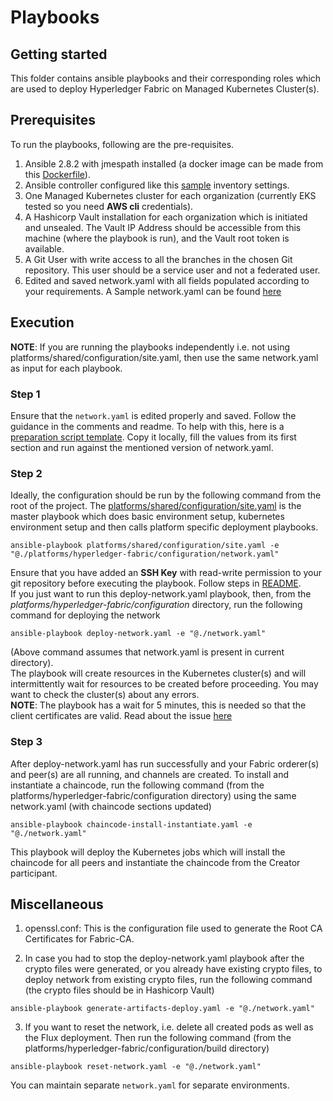 # Playbooks

## Getting started
This folder contains ansible playbooks and their corresponding roles which are used to deploy Hyperledger Fabric on Managed Kubernetes Cluster(s).


## Prerequisites

To run the playbooks, following are the pre-requisites.
1. Ansible 2.8.2 with jmespath installed (a docker image can be made from this [Dockerfile](../../shared/images/ansibleSlave.Dockerfile)).
2. Ansible controller configured like this [sample](../../shared/inventory) inventory settings.
3. One Managed Kubernetes cluster for each organization (currently EKS tested so you need **AWS cli** credentials).
4. A Hashicorp Vault installation for each organization which is initiated and unsealed. The Vault IP Address should be accessible from this machine (where the playbook is run), and the Vault root token is available.
5. A Git User with write access to all the branches in the chosen Git repository. This user should be a service user and not a federated user.
6. Edited and saved network.yaml with all fields populated according to your requirements. A Sample network.yaml can be found [here](./samples/network-fabricv2.yaml)

## Execution

**NOTE**: If you are running the playbooks independently i.e. not using platforms/shared/configuration/site.yaml, then use the same network.yaml as input for each playbook.

### Step 1
Ensure that the `network.yaml` is edited properly and saved. Follow the guidance in the comments and readme.
To help with this, here is a [preparation script template](prepare.sh.template).
Copy it locally, fill the values from its first section and run against the mentioned version of network.yaml.

### Step 2
Ideally, the configuration should be run by the following command from the root of the project. The [platforms/shared/configuration/site.yaml](../../shared/configuration/site.yaml) is the master playbook which does basic environment setup, kubernetes environment setup and then calls platform specific deployment playbooks.
```
ansible-playbook platforms/shared/configuration/site.yaml -e "@./platforms/hyperledger-fabric/configuration/network.yaml"
```
Ensure that you have added an **SSH Key** with read-write permission to your git repository before executing the playbook. Follow steps in [README](../../shared/configuration/README.md).<br>
If you just want to run this deploy-network.yaml playbook, then, from the *platforms/hyperledger-fabric/configuration* directory, run the following command for deploying the network
```
ansible-playbook deploy-network.yaml -e "@./network.yaml"
```
(Above command assumes that network.yaml is present in current directory).<br>
The playbook will create resources in the Kubernetes cluster(s) and will intermittently wait for resources to be created before proceeding. You may want to check the cluster(s) about any errors.
<br>
**NOTE**: The playbook has a wait for 5 minutes, this is needed so that the client certificates are valid. Read about the issue [here](https://eprint.iacr.org/2013/538.pdf)

### Step 3
After deploy-network.yaml has run successfully and your Fabric orderer(s) and peer(s) are all running, and channels are created. To install and instantiate a chaincode, run the following command (from the platforms/hyperledger-fabric/configuration directory) using the same network.yaml (with chaincode sections updated)
```
ansible-playbook chaincode-install-instantiate.yaml -e "@./network.yaml"
```
This playbook will deploy the Kubernetes jobs which will install the chaincode for all peers and instantiate the chaincode from the Creator participant.

## Miscellaneous

1. openssl.conf: This is the configuration file used to generate the Root CA Certificates for Fabric-CA.

2. In case you had to stop the deploy-network.yaml playbook after the crypto files were generated, or you already have existing crypto files, to deploy network from existing crypto files, run the following command (the crypto files should be in Hashicorp Vault)
```
ansible-playbook generate-artifacts-deploy.yaml -e "@./network.yaml"
```

3. If you want to reset the network, i.e. delete all created pods as well as the Flux deployment. Then run the following command (from the platforms/hyperledger-fabric/configuration/build directory)
```
ansible-playbook reset-network.yaml -e "@./network.yaml"
```
You can maintain separate `network.yaml` for separate environments.
